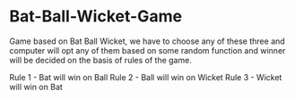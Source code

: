 # Bat-Ball-Wicket-Game
Game based on Bat Ball Wicket, we have to choose any of these three and computer will opt any of them based on some random function and winner will be decided on the basis of rules of the game.

Rule 1 - Bat will win on Ball
Rule 2 - Ball will win on Wicket
Rule 3 - Wicket will win on Bat
